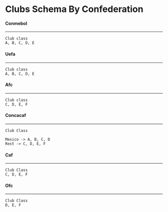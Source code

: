 # Clubs Schema By Confederation

#### Conmebol
---
    Club class
    A, B, C, D, E

#### Uefa
---
    Club class
    A, B, C, D, E

#### Afc
---
    Club class
    C, D, E, F

#### Concacaf
---
    Club Class

    Mexico -> A, B, C, D
    Rest -> C, D, E, F

#### Caf
--- 
    Club Class
    C, D, E, F

#### Ofc
---
    Club Class
    D, E, F
